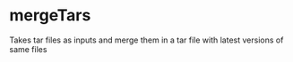 # mergeTars
 Takes tar files as inputs and merge them in a tar file with latest versions of same files

